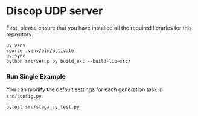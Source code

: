 # Discop UDP server

First, please ensure that you have installed all the required libraries for this repository.

```shell
uv venv
source .venv/bin/activate
uv sync
python src/setup.py build_ext --build-lib=src/
```

### Run Single Example

You can modify the default settings for each generation task in `src/config.py`.

```shell
pytest src/stega_cy_test.py
```
